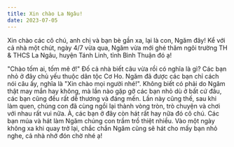 ```yaml
---
title: Xin chào La Ngâu!
date: 2023-07-05
---
```


Xin chào các cô chú, anh chị và bạn bè gần xa, lại là con, Ngăm đây! Kể với cả nhà một chút, ngày 4/7 vừa qua, Ngăm vừa mới ghé thăm ngôi trường TH & THCS La Ngâu, huyện Tánh Linh, tỉnh Bình Thuận đó ạ!

"Chào tốm ai, tốm mê ớ!" Đố cả nhà biết câu vừa rồi có nghĩa là gì? Các bạn nhỏ ở đây chủ yếu thuộc dân tộc Cơ Ho. Ngăm đã được các bạn chỉ cách nói câu ấy, nghĩa là "Xin chào mọi người nhé!". Không biết có phải do Ngăm thật may mắn hay không, mà lần nào gặp gỡ các bạn nhỏ dù ở bất cứ đâu, các bạn cũng đều rất dễ thương và đáng mến. Lần này cũng thế, sau khi làm quen, chúng con đã cùng ngồi lại thành vòng tròn, trò chuyện và chơi với nhau rất vui nữa. À, các bạn ở đây còn hát rất hay nữa đó cô chú. Các bạn múa và hát làm Ngăm chúng con trầm trồ thiệt nhiều. Vào một ngày không xa khi quay trở lại, chắc chắn Ngăm cũng sẽ hát cho mấy bạn nhỏ nghe, cả nhà nhớ đón chờ nhé ạ!
